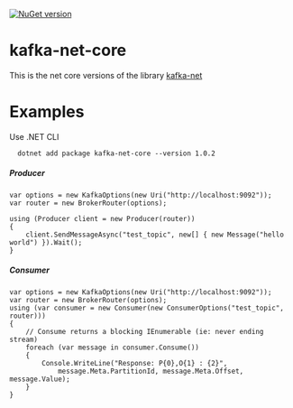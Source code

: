 [![NuGet version](https://badge.fury.io/nu/kafka-net-core.svg)](https://badge.fury.io/nu/kafka-net-core)

# kafka-net-core

This is the net core versions of the library [kafka-net](https://github.com/Jroland/kafka-net)

# Examples

Use .NET CLI

      dotnet add package kafka-net-core --version 1.0.2

##### Producer
```
var options = new KafkaOptions(new Uri("http://localhost:9092"));
var router = new BrokerRouter(options);

using (Producer client = new Producer(router))
{
    client.SendMessageAsync("test_topic", new[] { new Message("hello world") }).Wait();
}
```
##### Consumer
```
var options = new KafkaOptions(new Uri("http://localhost:9092"));
var router = new BrokerRouter(options);
using (var consumer = new Consumer(new ConsumerOptions("test_topic", router)))
{
    // Consume returns a blocking IEnumerable (ie: never ending stream)
    foreach (var message in consumer.Consume())
    {
        Console.WriteLine("Response: P{0},O{1} : {2}",
            message.Meta.PartitionId, message.Meta.Offset, message.Value);
    }
}
```
